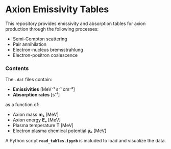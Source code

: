 # Axion Emissivity Tables

This repository provides emissivity and absorption tables for axion production through the following processes:

- Semi-Compton scattering  
- Pair annihilation  
- Electron-nucleus bremsstrahlung  
- Electron-positron coalescence  

### **Contents**
The `.dat` files contain:
- **Emissivities** [MeV⁻¹ s⁻¹ cm⁻³]  
- **Absorption rates** [s⁻¹]  

as a function of:
- Axion mass **mₐ** [MeV]  
- Axion energy **Eₐ** [MeV]  
- Plasma temperature **T** [MeV]  
- Electron plasma chemical potential **μₑ** [MeV]  

A Python script **`read_tables.ipynb`** is included to load and visualize the data.
